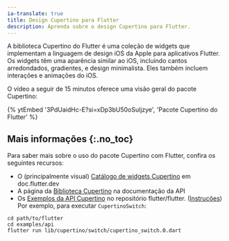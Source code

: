 ```yaml
---
ia-translate: true
title: Design Cupertino para Flutter
description: Aprenda sobre o design Cupertino para Flutter.
---
```


A biblioteca Cupertino do Flutter é uma coleção
de widgets que implementam a linguagem de design iOS da Apple
para aplicativos Flutter. Os widgets têm uma aparência similar
ao iOS, incluindo cantos arredondados, gradientes,
e design minimalista.
Eles também incluem interações e animações do iOS.

O vídeo a seguir de 15 minutos oferece uma visão geral
do pacote Cupertino:

{% ytEmbed '3PdUaidHc-E?si=xDp3bU50oSuljzye', 'Pacote Cupertino do Flutter' %}

## Mais informações  {:.no_toc}

Para saber mais sobre o uso do pacote Cupertino
com Flutter,
confira os seguintes recursos:

* O (principalmente visual) [Catálogo de widgets Cupertino][]
  em doc.flutter.dev
* A página da [Biblioteca Cupertino][] na documentação da API
* Os [Exemplos da API Cupertino][] no repositório flutter/flutter.
  ([Instruções][]) Por exemplo,
  para executar `CupertinoSwitch`:

```console
cd path/to/flutter
cd examples/api
flutter run lib/cupertino/switch/cupertino_switch.0.dart
```

[Exemplos da API Cupertino]: {{site.github}}/flutter/flutter/tree/master/examples/api/lib/cupertino
[Biblioteca Cupertino]: {{site.api}}/flutter/cupertino/cupertino-library.html
[Catálogo de widgets Cupertino]: /ui/widgets/cupertino
[Instruções]: {{site.github}}/flutter/flutter/tree/master/examples/api#api-example-code
